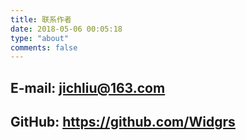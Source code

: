 ```yaml
---
title: 联系作者 
date: 2018-05-06 00:05:18
type: "about"
comments: false
---
```


## E-mail: jichliu@163.com
## GitHub: https://github.com/Widgrs
